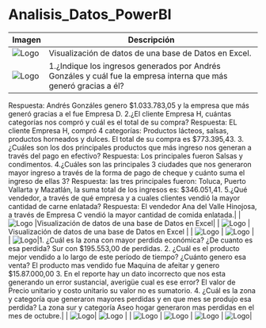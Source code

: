 # Analisis_Datos_PowerBI
| Imagen | Descripción | 
|--------|--------|
| ![Logo](https://github.com/FrennyMC/Analisis_Datos_PowerBI/blob/e2fd1528733e696be548347610f1fb6d36e87e28/Proyecto%201/PROYECTO%201.jpg) | Visualización de datos de una base de Datos en Excel.| 
| ![Logo](https://github.com/FrennyMC/Analisis_Datos_PowerBI/blob/e2fd1528733e696be548347610f1fb6d36e87e28/Proyecto%202/PROYECTO%202.jpg) | 1.¿Indique los ingresos generados por Andrés Gonzáles y cuál fue la empresa interna que más generó gracias a él?
Respuesta: Andrés Gonzáles genero $1.033.783,05 y la empresa que más generó gracias a el fue Empresa D.
2.¿El cliente Empresa H, cuántas categorías nos compró y cuál es el total de su compra?
Respuesta: EL cliente Empresa H, compró 4 categorías: Productos lácteos, salsas, productos horneados y dulces. El total de su compra es $773.395,43.
3.¿Cuáles son los dos principales productos que más ingreso nos generan a través del pago en efectivo?
Respuesta: Los principales fueron Salsas y condimentos.
4.¿Cuáles son las principales 3 ciudades que nos generaron mayor ingreso a través de la forma de pago de cheque y cuánto suma el ingreso de ellas 3?
Respuesta: las tres principales fueron: Toluca, Puerto Vallarta y Mazatlán, la suma total de los ingresos es: $346.051,41.
5.¿Qué vendedor,  a través de qué empresa y a cuales clientes vendió la mayor cantidad de carne enlatada?
Respuesta: El vendedor Ana del Valle Hinojosa, a través de Empresa C vendió la mayor cantidad de comida enlatada.|
| ![Logo](https://github.com/FrennyMC/Analisis_Datos_PowerBI/blob/e2fd1528733e696be548347610f1fb6d36e87e28/Proyecto%203/PROYECTO%203.jpg) |Visualización de datos de una base de Datos en Excel| 
| ![Logo](https://github.com/FrennyMC/Analisis_Datos_PowerBI/blob/e2fd1528733e696be548347610f1fb6d36e87e28/Proyecto%204/PROYECTO%204.jpg) | Visualización de datos de una base de Datos en Excel |
| ![Logo](https://github.com/FrennyMC/Analisis_Datos_PowerBI/blob/e2fd1528733e696be548347610f1fb6d36e87e28/Proyecto%205/PROYECTO%205%20INFORME%201.jpg) | ![Logo](https://github.com/FrennyMC/Analisis_Datos_PowerBI/blob/e2fd1528733e696be548347610f1fb6d36e87e28/Proyecto%205/PROYECTO%205%20INFORME%202.jpg) |
| ![Logo](https://github.com/FrennyMC/Analisis_Datos_PowerBI/blob/e2fd1528733e696be548347610f1fb6d36e87e28/Proyecto%206/PROYECTO%206%20INFORME%201.jpg)|1. ¿Cuál es la zona con mayor perdida económica? ¿De cuanto es esa perdida?
Sur con $195.553,00 de perdidas.
2. ¿Cuál es el producto mejor vendido a lo largo de este período de tiempo? ¿Cuánto genero esa venta?
El producto mas vendido fue Maquina de afeitar y genero $15.87.000,00
3. En el reporte hay un dato incorrecto que nos esta generando un error sustancial, averigüe cual es ese error?
El valor de Precio unitario y costo unitario su valor no es sumatorio.
4. ¿Cuál es la zona y categoría que generaron mayores perdidas y en que mes se produjo esa perdida?
La zona sur y categoría Aseo hogar generaron mas perdidas en el mes de octubre.|
| ![Logo](https://github.com/FrennyMC/Analisis_Datos_PowerBI/blob/e2fd1528733e696be548347610f1fb6d36e87e28/Proyecto%207/PROYECTO%207%20INFORME%201.jpg)| ![Logo](https://github.com/FrennyMC/Analisis_Datos_PowerBI/blob/e2fd1528733e696be548347610f1fb6d36e87e28/Proyecto%207/PROYECTO%207%20INFORME%203.jpg) |
| ![Logo](https://github.com/FrennyMC/Analisis_Datos_PowerBI/blob/e2fd1528733e696be548347610f1fb6d36e87e28/Proyecto%208/PROYECTO%208.jpg) | ![Logo](https://github.com/FrennyMC/Analisis_Datos_PowerBI/blob/e2fd1528733e696be548347610f1fb6d36e87e28/Proyecto%208/INFORME%208.jpg) 
| ![Logo](https://github.com/FrennyMC/Analisis_Datos_PowerBI/blob/e2fd1528733e696be548347610f1fb6d36e87e28/Proyecto%209/PROYECTO%209%20INFORME%201.jpg) | ![Logo](https://github.com/FrennyMC/Analisis_Datos_PowerBI/blob/e2fd1528733e696be548347610f1fb6d36e87e28/Proyecto%209/PROYECTO%208%20INFORME%202.jpg)|

